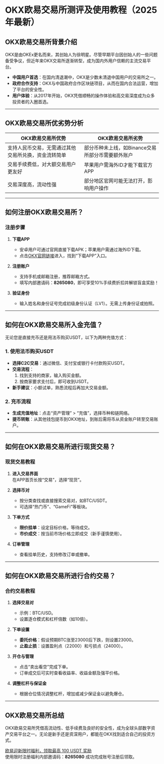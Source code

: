 # OKX欧易交易所测评及使用教程（2025年最新）



## OKX欧易交易所背景介绍

OKX是由OKEx更名而来，其创始人为徐明星。尽管早期平台因创始人的一些问题备受争议，但近年来OKX交易所逐渐转型，成为国内外用户信赖的主流交易平台。

- **中国用户首选**：在国内清退潮中，OKX是少数未清退中国用户的交易所之一。
- **政府合作支持**：OKX与中国政府合作区块链项目，从而在国内合法运营，增加了平台的安全性。
- **用户体验**：从2017年开始，OKX凭借顺畅的操作体验和高交易深度成为众多投资者的入圈首选。

---

## OKX欧易交易所优劣势分析

| **OKX欧易交易所优势**                                | **OKX欧易交易所劣势**                                |
|---------------------------------------------------|---------------------------------------------------|
| 支持人民币交易，无需通过其他交易所兑换，资金流转简单 | 部分币种未上线，如Binance交易所部分币需要额外账户 |
| 交易手续费低，对大额交易用户更友好                   | 苹果用户需海外ID才能下载官方APP                  |
| 交易深度高，流动性强                                | 部分地区官网可能无法打开，影响用户操作            |

---

## 如何注册OKX欧易交易所？

### 注册步骤

1. **下载APP**  
   - 安卓用户可通过官网直接下载APK；苹果用户需通过海外ID下载。
   - 点击[OKX官网链接](https://bit.ly/OKXe)进入，找到“下载APP”入口。

2. **注册账户**  
   - 支持手机或邮箱注册，推荐邮箱方式。
   - 填写内部邀请码：**8265080**，即可享受10%手续费折扣并解锁盲盒奖励！

3. **验证身份**  
   - 输入姓名和身份证号完成初级身份认证（LV1）。无需上传身份证或拍照。

---

## 如何在OKX欧易交易所入金充值？

无论您是直接充币还是用法币购买USDT，以下为两种充值方式：

### 1. 使用法币购买USDT
- **选择C2C交易**：通过微信、支付宝或银行卡付款购买USDT。
- **交易流程**：
  1. 找到支持的商家，输入购买金额。
  2. 按商家要求支付后，即可收到USDT。
- **新手建议**：小额试单，熟悉流程后再加大交易金额。

### 2. 充币流程
- **生成充值地址**：点击“资产管理” > “充值”，选择币种和链网络。
- **提币转账**：从其他钱包提币到OKX地址，到账后需将币从资金账户转至交易账户。

---

## 如何在OKX欧易交易所进行现货交易？

### 现货交易教程

1. **进入交易界面**  
   在APP首页长按“交易”，选择“现货”。

2. **选择币对**  
   - 按分类查找或直接搜索交易对，如BTC/USDT。
   - 可选择“热门币”、“GameFi”等板块。

3. **下单方式**  
   - **限价挂单**：设定目标价格，等待成交。
   - **市价成交**：按当前市场价格立即成交（新手谨慎使用）。

4. **订单管理**  
   - 查看挂单历史，支持修改订单或撤单。

---

## 如何在OKX欧易交易所进行合约交易？

### 合约交易教程

1. **选择交易对**  
   - 示例：BTC/USD。
   - 设置逐仓模式和杠杆倍数（如10倍）。

2. **下单设置**  
   - **委托价格**：假设预期BTC涨至23000后下跌，则设置23000。
   - **止盈止损**：设置盈利点（22000）和亏损点（24000）。

3. **开仓与管理**  
   - 点击“卖出看空”完成下单。
   - 订单成交后可实时查看收益率、收益金额及强平价格。

4. **调整杠杆与保证金**  
   - 根据仓位情况调整杠杆，增加或减少保证金以避免爆仓。

---

## OKX欧易交易所总结

OKX欧易交易所凭借高流动性、低手续费及良好的安全性，成为全球头部数字资产交易平台之一。无论是新手还是资深用户，都能在OKX找到适合自己的投资方式。

[欧易迎新限时福利，领取最高 100 USDT 奖励](https://bit.ly/OKXe)  
使用限时注册福利内部邀请码：**8265080** 成功完成账号注册后领取。

